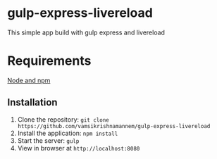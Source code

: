 gulp-express-livereload
=======================

This simple app build with gulp express and livereload

Requirements
=======================
[Node and npm](http://nodejs.org)

## Installation

1. Clone the repository: `git clone https://github.com/vamsikrishnamannem/gulp-express-livereload`
2. Install the application: `npm install`
3. Start the server: `gulp`
4. View in browser at `http://localhost:8080`
